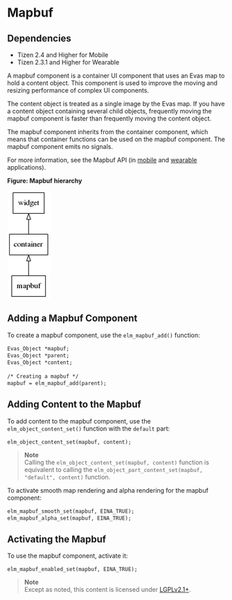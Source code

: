 # Mapbuf

## Dependencies

- Tizen 2.4 and Higher for Mobile
- Tizen 2.3.1 and Higher for Wearable

A mapbuf component is a container UI component that uses an Evas map to hold a content object. This component is used to improve the moving and resizing performance of complex UI components.

The content object is treated as a single image by the Evas map. If you have a content object containing several child objects, frequently moving the mapbuf component is faster than frequently moving the content object.

The mapbuf component inherits from the container component, which means that container functions can be used on the mapbuf component. The mapbuf component emits no signals.

For more information, see the Mapbuf API (in [mobile](../../../../../org.tizen.native.mobile.apireference/group__Elm__Mapbuf.html) and [wearable](../../../../../org.tizen.native.wearable.apireference/group__Elm__Mapbuf.html) applications).

**Figure: Mapbuf hierarchy**

![Mapbuf hierarchy](./media/mapbuf_tree.png)

## Adding a Mapbuf Component

To create a mapbuf component, use the `elm_mapbuf_add()` function:

```
Evas_Object *mapbuf;
Evas_Object *parent;
Evas_Object *content;

/* Creating a mapbuf */
mapbuf = elm_mapbuf_add(parent);
```

## Adding Content to the Mapbuf

To add content to the mapbuf component, use the `elm_object_content_set()` function with the `default` part:

```
elm_object_content_set(mapbuf, content);
```

> **Note**  
> Calling the `elm_object_content_set(mapbuf, content)` function is equivalent to calling the `elm_object_part_content_set(mapbuf, "default", content)` function.

To activate smooth map rendering and alpha rendering for the mapbuf component:

```
elm_mapbuf_smooth_set(mapbuf, EINA_TRUE);
elm_mapbuf_alpha_set(mapbuf, EINA_TRUE);
```

## Activating the Mapbuf

To use the mapbuf component, activate it:

```
elm_mapbuf_enabled_set(mapbuf, EINA_TRUE);
```

> **Note**  
> Except as noted, this content is licensed under [LGPLv2.1+](http://opensource.org/licenses/LGPL-2.1).